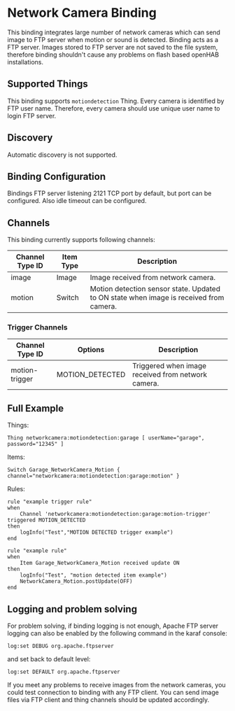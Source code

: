 # Network Camera Binding

This binding integrates large number of network cameras which can send image to FTP server when motion or sound is detected. Binding acts as a FTP server. Images stored to FTP server are not saved to the file system, therefore binding shouldn't cause any problems on flash based openHAB installations.


## Supported Things

This binding supports ```motiondetection``` Thing. Every camera is identified by FTP user name. Therefore, every camera should use unique user name to login FTP server.

## Discovery

Automatic discovery is not supported.

## Binding Configuration

Bindings FTP server listening 2121 TCP port by default, but port can be configured. Also idle timeout can be configured.

## Channels

This binding currently supports following channels:

| Channel Type ID | Item Type    | Description                                                                            |
|-----------------|--------------|----------------------------------------------------------------------------------------|
| image           | Image        | Image received from network camera.                                                    |
| motion          | Switch       | Motion detection sensor state. Updated to ON state when image is received from camera. |


### Trigger Channels

| Channel Type ID | Options                | Description                                        |
|-----------------|------------------------|----------------------------------------------------|
| motion-trigger  | MOTION_DETECTED        | Triggered when image received from network camera. |


## Full Example

Things:

```
Thing networkcamera:motiondetection:garage [ userName="garage", password="12345" ]
```

Items:

```
Switch Garage_NetworkCamera_Motion { channel="networkcamera:motiondetection:garage:motion" } 
```

Rules:

```
rule "example trigger rule"
when
    Channel 'networkcamera:motiondetection:garage:motion-trigger' triggered MOTION_DETECTED 
then
    logInfo("Test","MOTION DETECTED trigger example")
end

rule "example rule"
when
    Item Garage_NetworkCamera_Motion received update ON
then
    logInfo("Test", "motion detected item example")
    NetworkCamera_Motion.postUpdate(OFF)
end
```

## Logging and problem solving

For problem solving, if binding logging is not enough, Apache FTP server logging can also be enabled by the following command in the karaf console:

```
log:set DEBUG org.apache.ftpserver
```

and set back to default level:

```
log:set DEFAULT org.apache.ftpserver
```

If you meet any problems to receive images from the network cameras, you could test connection to binding with any FTP client. You can send image files via FTP client and thing channels should be updated accordingly.
 